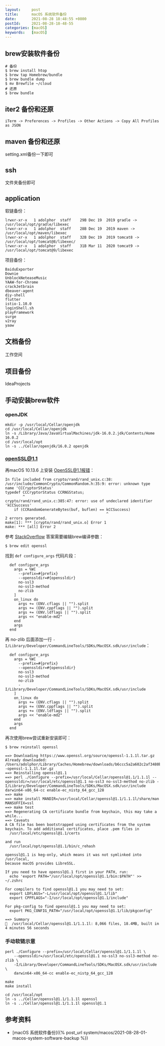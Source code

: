 ```yaml
---
layout:     post
title:      macOS 系统软件备份
date:       2021-08-28 18:48:55 +0800
postId:     2021-08-28-18-48-55
categories: [macOS]
keywords:   [macOS]
---
```


## brew安装软件备份
```
# 备份
$ brew install htop
$ brew tap Homebrew/bundle
$ brew bundle dump
$ mv Brewfile ~/cloud
# 还原
$ brew bundle
```
[](https://tomlankhorst.nl/brew-bundle-restore-backup/)

## iter2 备份和还原

```
iTerm -> Preferences -> Profiles -> Other Actions -> Copy All Profiles as JSON
```

## maven 备份和还原
setting.xml备份一下即可

## ssh
文件夹备份即可

## application

软链备份：
```
lrwxr-xr-x   1 adolphor  staff    29B Dec 19  2019 gradle -> /usr/local/opt/gradle/libexec
lrwxr-xr-x   1 adolphor  staff    28B Dec 19  2019 maven -> /usr/local/opt/maven/libexec
lrwxr-xr-x   1 adolphor  staff    32B Dec 19  2019 tomcat8 -> /usr/local/opt/tomcat@8/libexec/
lrwxr-xr-x   1 adolphor  staff    31B Mar 11  2020 tomcat9 -> /usr/local/opt/tomcat@9/libexec
```

项目备份：
```
BaiduExporter
Downie
UnblockNeteaseMusic
YAAW-for-Chrome
crackJetbrain
dbeaver-agent
diy-shell
flutter
istio-1.10.0
loginShell.sh
playFramework
surge
v2ray
yaaw
```

## 文档备份
工作空间

## 项目备份
IdeaProjects

## 手动安装brew软件

### openJDK
```
mkdir -p /usr/local/Cellar/openjdk
cd /usr/local/Cellar/openjdk
ln -s /Library/Java/JavaVirtualMachines/jdk-16.0.2.jdk/Contents/Home 16.0.2
cd /usr/local/opt
ln -s ../Cellar/openjdk/16.0.2 openjdk
```

### openSSL@1.1
再macOS 10.13.6 上安装 OpenSSL@1.1报错：
```
In file included from crypto/rand/rand_unix.c:38:
/usr/include/CommonCrypto/CommonRandom.h:35:9: error: unknown type name 'CCCryptorStatus'
typedef CCCryptorStatus CCRNGStatus;
        ^
crypto/rand/rand_unix.c:385:47: error: use of undeclared identifier 'kCCSuccess'
    if (CCRandomGenerateBytes(buf, buflen) == kCCSuccess)
                                              ^
2 errors generated.
make[1]: *** [crypto/rand/rand_unix.o] Error 1
make: *** [all] Error 2
```
参考 [StackOverflow](https://stackoverflow.com/questions/68957915/macos-10-12-brew-install-openssl-issue?rq=1) 
答案需要编辑brew编译参数：
```
$ brew edit openssl
```
找到 `def configure_args` 代码片段：
```
  def configure_args
    args = %W[
      --prefix=#{prefix}
      --openssldir=#{openssldir}
      no-ssl3
      no-ssl3-method
      no-zlib
    ]
    on_linux do
      args += (ENV.cflags || "").split
      args += (ENV.cppflags || "").split
      args += (ENV.ldflags || "").split
      args << "enable-md2"
    end
    args
  end
```
再 no-zlib 后面添加一行 `-I/Library/Developer/CommandLineTools/SDKs/MacOSX.sdk/usr/include`：
```
  def configure_args
    args = %W[
      --prefix=#{prefix}
      --openssldir=#{openssldir}
      no-ssl3
      no-ssl3-method
      no-zlib
      -I/Library/Developer/CommandLineTools/SDKs/MacOSX.sdk/usr/include
    ]
    on_linux do
      args += (ENV.cflags || "").split
      args += (ENV.cppflags || "").split
      args += (ENV.ldflags || "").split
      args << "enable-md2"
    end
    args
  end
```
再次使用brew尝试重新安装即可：
```
$ brew reinstall openssl

==> Downloading https://www.openssl.org/source/openssl-1.1.1l.tar.gz
Already downloaded: /Users/adolphor/Library/Caches/Homebrew/downloads/b6ccc5a2a602c2af3480bbcf1656bd9844595974ba60501871ac12504508e818--openssl-1.1.1l.tar.gz
==> Reinstalling openssl@1.1
==> perl ./Configure --prefix=/usr/local/Cellar/openssl@1.1/1.1.1l --openssldir=/usr/local/etc/openssl@1.1 no-ssl3 no-ssl3-method no-zlib -I/Library/Developer/CommandLineTools/SDKs/MacOSX.sdk/usr/include darwin64-x86_64-cc enable-ec_nistp_64_gcc_128
==> make
==> make install MANDIR=/usr/local/Cellar/openssl@1.1/1.1.1l/share/man MANSUFFIX=ssl
==> make test
==> Regenerating CA certificate bundle from keychain, this may take a while...
==> Caveats
A CA file has been bootstrapped using certificates from the system
keychain. To add additional certificates, place .pem files in
  /usr/local/etc/openssl@1.1/certs

and run
  /usr/local/opt/openssl@1.1/bin/c_rehash

openssl@1.1 is keg-only, which means it was not symlinked into /usr/local,
because macOS provides LibreSSL.

If you need to have openssl@1.1 first in your PATH, run:
  echo 'export PATH="/usr/local/opt/openssl@1.1/bin:$PATH"' >> ~/.zshrc

For compilers to find openssl@1.1 you may need to set:
  export LDFLAGS="-L/usr/local/opt/openssl@1.1/lib"
  export CPPFLAGS="-I/usr/local/opt/openssl@1.1/include"

For pkg-config to find openssl@1.1 you may need to set:
  export PKG_CONFIG_PATH="/usr/local/opt/openssl@1.1/lib/pkgconfig"

==> Summary
🍺  /usr/local/Cellar/openssl@1.1/1.1.1l: 8,066 files, 18.4MB, built in 4 minutes 56 seconds
```

### 手动软链示意
```
perl ./Configure --prefix=/usr/local/Cellar/openssl@1.1/1.1.1l \
    --openssldir=/usr/local/etc/openssl@1.1 no-ssl3 no-ssl3-method no-zlib \
    -I/Library/Developer/CommandLineTools/SDKs/MacOSX.sdk/usr/include \
    darwin64-x86_64-cc enable-ec_nistp_64_gcc_128

make
make install

cd /usr/local/opt
ln -s ../Cellar/openssl@1.1/1.1.1l openssl
ln -s ../Cellar/openssl@1.1/1.1.1l openssl@1.1
```

## 参考资料
* [macOS 系统软件备份]({% post_url system/macos/2021-08-28-01-macos-system-software-backup %})

